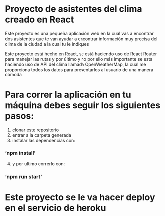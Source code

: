 # Proyecto de asistentes del clima creado en React

Este proyecto es una pequeña aplicación web en la cual vas a encontrar dos asistentes que te van ayudar a encontrar información muy precisa del clima de la ciudad a la cual tu le indiques

Este proyecto está hecho en React, se está haciendo uso de React Router para manejar las rutas y por último y no por ello más importante se esta haciendo uso de API del clima llamada OpenWeatherMap, la cual me proporciona todos los datos para presentarlos al usuario de una manera cómoda

# Para correr la aplicación en tu máquina debes seguir los siguientes pasos:

1.  clonar este repositorio
2.  entrar a la carpeta generada
3.  instalar las dependencias con:

### ‘npm install’

4. y por ultimo correrlo con:

### ‘npm run start’

# Este proyecto se le va hacer deploy en el servicio de heroku
